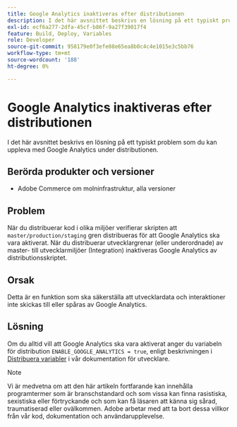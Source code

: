 ```yaml
---
title: Google Analytics inaktiveras efter distributionen
description: I det här avsnittet beskrivs en lösning på ett typiskt problem som du kan uppleva med Google Analytics under distributionen.
exl-id: ecf6a277-2dfa-45cf-b86f-9a27f39017f4
feature: Build, Deploy, Variables
role: Developer
source-git-commit: 958179e0f3efe08e65ea8b0c4c4e1015e3c5bb76
workflow-type: tm+mt
source-wordcount: '188'
ht-degree: 0%

---
```


# Google Analytics inaktiveras efter distributionen

I det här avsnittet beskrivs en lösning på ett typiskt problem som du kan uppleva med Google Analytics under distributionen.

## Berörda produkter och versioner

* Adobe Commerce om molninfrastruktur, alla versioner

## Problem

När du distribuerar kod i olika miljöer verifierar skripten att `master/production/staging` gren distribueras för att Google Analytics ska vara aktiverat. När du distribuerar utvecklargrenar (eller underordnade) av master- till utvecklarmiljöer (Integration) inaktiveras Google Analytics av distributionsskriptet.

## Orsak

Detta är en funktion som ska säkerställa att utvecklardata och interaktioner inte skickas till eller spåras av Google Analytics.

## Lösning

Om du alltid vill att Google Analytics ska vara aktiverat anger du variabeln för distribution `ENABLE_GOOGLE_ANALYTICS = true`, enligt beskrivningen i [Distribuera variabler](https://devdocs.magento.com/guides/v2.3/cloud/env/variables-deploy.html#enable_google_analytics) i vår dokumentation för utvecklare.

>[!NOTE]
>
>Vi är medvetna om att den här artikeln fortfarande kan innehålla programtermer som är branschstandard och som vissa kan finna rasistiska, sexistiska eller förtryckande och som kan få läsaren att känna sig sårad, traumatiserad eller ovälkommen. Adobe arbetar med att ta bort dessa villkor från vår kod, dokumentation och användarupplevelse.
